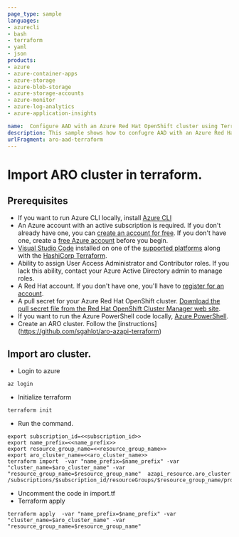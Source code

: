 ```yaml
---
page_type: sample
languages:
- azurecli
- bash
- terraform
- yaml
- json
products:
- azure
- azure-container-apps
- azure-storage
- azure-blob-storage
- azure-storage-accounts
- azure-monitor
- azure-log-analytics
- azure-application-insights

name:  Configure AAD with an Azure Red Hat OpenShift cluster using Terraform and AzAPI Provider
description: This sample shows how to confugre AAD with an Azure Red Hat OpenShift cluster using Terraform and AzAPI Provider for authentication and rbac.
urlFragment: aro-aad-terraform
---
```


# Import ARO cluster in terraform.

## Prerequisites

- If you want to run Azure CLI locally, install [Azure CLI](https://learn.microsoft.com/en-us/cli/azure/install-azure-cli)
- An Azure account with an active subscription is required. If you don't already have one, you can [create an account for free](https://azure.microsoft.com/free/?WT.mc_id=A261C142F). If you don't have one, create a [free Azure account](https://azure.microsoft.com/free/) before you begin.
- [Visual Studio Code](https://code.visualstudio.com/) installed on one of the [supported platforms](https://code.visualstudio.com/docs/supporting/requirements#_platforms) along with the [HashiCorp Terraform](hhttps://marketplace.visualstudio.com/items?itemName=HashiCorp.terraform).
- Ability to assign User Access Administrator and Contributor roles. If you lack this ability, contact your Azure Active Directory admin to manage roles.
- A Red Hat account. If you don't have one, you'll have to [register for an account](https://www.redhat.com/wapps/ugc/register.html).
- A pull secret for your Azure Red Hat OpenShift cluster. [Download the pull secret file from the Red Hat OpenShift Cluster Manager web site](https://cloud.redhat.com/openshift/install/azure/aro-provisioned).
- If you want to run the Azure PowerShell code locally, [Azure PowerShell](/powershell/azure/install-az-ps).
- Create an ARO cluster. Follow the [instructions] (https://github.com/sgahlot/aro-azapi-terraform)

## Import aro cluster.
- Login to azure
```
az login
```
- Initialize terraform
```
terraform init
```
- Run the command.
```
export subscription_id=<<subscription_id>>
export name_prefix=<<name_prefix>>
export resource_group_name=<<resource_group_name>>
export aro_cluster_name=<<aro_cluster_name>>
terraform import  -var "name_prefix=$name_prefix" -var "cluster_name=$aro_cluster_name" -var "resource_group_name=$resource_group_name"  azapi_resource.aro_cluster /subscriptions/$subscription_id/resourceGroups/$resource_group_name/providers/Microsoft.RedHatOpenShift/OpenShiftClusters/$aro_cluster_name
```
- Uncomment the code in import.tf
- Terraform apply
```
terraform apply  -var "name_prefix=$name_prefix" -var "cluster_name=$aro_cluster_name" -var "resource_group_name=$resource_group_name"
```
